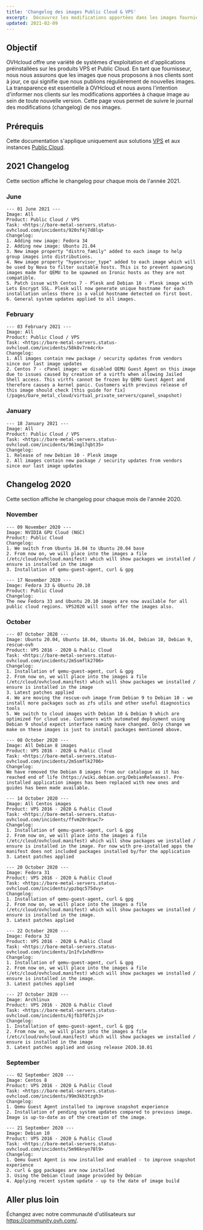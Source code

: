 ```yaml
---
title: 'Changelog des images Public Cloud & VPS'
excerpt:  Découvrez les modifications apportées dans les images fournies sur les solutions Public Cloud et VPS
updated: 2021-02-09
---
```



## Objectif

OVHcloud offre une variété de systèmes d'exploitation et d'applications préinstallées sur les produits VPS et Public Cloud. En tant que fournisseur, nous nous assurons que les images que nous proposons à nos clients sont à jour, ce qui signifie que nous publions régulièrement de nouvelles images. La transparence est essentielle à OVHcloud et nous avons l'intention d'informer nos clients sur les modifications apportées à chaque image au sein de toute nouvelle version. Cette page vous permet de suivre le journal des modifications (changelog) de nos images.

## Prérequis

Cette documentation s'applique uniquement aux solutions [VPS](https://www.ovhcloud.com/fr/vps/compare/) et aux instances [Public Cloud](https://www.ovhcloud.com/fr/public-cloud/compute/).

## 2021 Changelog

Cette section affiche le changelog pour chaque mois de l'année 2021.

### June

```
--- 01 June 2021 ---
Image: All
Product: Public Cloud / VPS
Task: <https://bare-metal-servers.status-ovhcloud.com/incidents/920sf4j7d8lq>
Changelog:
1. Adding new image: Fedora 34
2. Adding new image: Ubuntu 21.04
3. New image property "distro_family" added to each image to help group images into distributions.
4. New image property "hypervisor_type" added to each image which will be used by Nova to filter suitable hosts. This is to prevent spawning images made for QEMU to be spawned on Ironic hosts as they are not compatible.
5. Patch issue with Centos 7 - Plesk and Debian 10 - Plesk image with Lets Encrypt SSL. Plesk will now generate unique hostname for each installation unless there is a valid hostname detected on first boot.
6. General system updates applied to all images.

```

### February

```
--- 03 February 2021 ---
Image: All
Product: Public Cloud / VPS
Task: <https://bare-metal-servers.status-ovhcloud.com/incidents/58k8v7rm4crk>
Changelog:
1. All images contain new package / security updates from vendors since our last image updates
2. Centos 7 - cPanel image: we disabled QEMU Guest Agent on this image due to issues caused by creation of a virtfs when allowing Jailed Shell access. This virtfs cannot be frozen by QEMU Guest Agent and therefore causes a kernel panic. Customers with previous release of this image should check [this guide for fix](/pages/bare_metal_cloud/virtual_private_servers/cpanel_snapshot)

```

### January

```
--- 18 January 2021 ---
Image: All
Product: Public Cloud / VPS
Task: <https://bare-metal-servers.status-ovhcloud.com/incidents/961mgl7qbt35>
Changelog:
1. Release of new Debian 10 - Plesk image
2. All images contain new package / security updates from vendors since our last image updates

```

## Changelog 2020

Cette section affiche le changelog pour chaque mois de l'année 2020.

### November

```
--- 09 November 2020 ---
Image: NVIDIA GPU Cloud (NGC)
Product: Public Cloud
Changelog:
1. We switch from Ubuntu 16.04 to Ubuntu 20.04 base
2. From now on, we will place into the images a file (/etc/cloud/ovhcloud.manifest) which will show packages we installed / ensure is installed in the image
3. Installation of qemu-guest-agent, curl & gpg

--- 17 November 2020 ---
Image: Fedora 33 & Ubuntu 20.10
Product: Public Cloud
Changelog:
The new Fedora 33 and Ubuntu 20.10 images are now available for all public cloud regions. VPS2020 will soon offer the images also.
```

### October

```
--- 07 October 2020 ---
Image: Ubuntu 20.04, Ubuntu 18.04, Ubuntu 16.04, Debian 10, Debian 9, rescue-ovh
Product: VPS 2016 - 2020 & Public Cloud
Task: <https://bare-metal-servers.status-ovhcloud.com/incidents/2m5smflk2706>
Changelog:
1. Installation of qemu-guest-agent, curl & gpg
2. From now on, we will place into the images a file (/etc/cloud/ovhcloud.manifest) which will show packages we installed / ensure is installed in the image
3. Latest patches applied
4. We are moving the rescue-ovh image from Debian 9 to Debian 10 - we install more packages such as zfs utils and other useful diagnostics tools
5. We switch to cloud images with Debian 10 & Debian 9 which are optimized for cloud use. Customers with automated deployment using Debian 9 should expect interface naming have changed. Only change we make on these images is just to install packages mentioned above.

--- 08 October 2020 ---
Image: All Debian 8 images
Product: VPS 2016 - 2020 & Public Cloud
Task: <https://bare-metal-servers.status-ovhcloud.com/incidents/2m5smflk2706>
Changelog:
We have removed the Debian 8 images from our catalogue as it has reached end of life (https://wiki.debian.org/DebianReleases). Pre-installed application images has been replaced with new ones and guides has been made available.

--- 14 October 2020 ---
Image: All Centos images
Product: VPS 2016 - 2020 & Public Cloud
Task: <https://bare-metal-servers.status-ovhcloud.com/incidents/ffvm20r8cwc7>
Changelog:
1. Installation of qemu-guest-agent, curl & gpg
2. From now on, we will place into the images a file (/etc/cloud/ovhcloud.manifest) which will show packages we installed / ensure is installed in the image. For now with pre-installed apps the manifest does not included packages installed by/for the application
3. Latest patches applied

--- 20 October 2020 ---
Image: Fedora 31
Product: VPS 2016 - 2020 & Public Cloud
Task: <https://bare-metal-servers.status-ovhcloud.com/incidents/ypzbqc575dvy>
Changelog:
1. Installation of qemu-guest-agent, curl & gpg
2. From now on, we will place into the images a file (/etc/cloud/ovhcloud.manifest) which will show packages we installed / ensure is installed in the image.
3. Latest patches applied

--- 22 October 2020 ---
Image: Fedora 32
Product: VPS 2016 - 2020 & Public Cloud
Task: <https://bare-metal-servers.status-ovhcloud.com/incidents/1n1fv1xhd9rn>
Changelog:
1. Installation of qemu-guest-agent, curl & gpg
2. From now on, we will place into the images a file (/etc/cloud/ovhcloud.manifest) which will show packages we installed / ensure is installed in the image.
3. Latest patches applied

--- 27 October 2020 ---
Image: Archlinux
Product: VPS 2016 - 2020 & Public Cloud
Task: <https://bare-metal-servers.status-ovhcloud.com/incidents/6jfb3f0f2sjz>
Changelog:
1. Installation of qemu-guest-agent, curl & gpg
2. From now on, we will place into the images a file (/etc/cloud/ovhcloud.manifest) which will show packages we installed / ensure is installed in the image
3. Latest patches applied and using release 2020.10.01
```

### September

```
--- 02 September 2020 ---
Image: Centos 8
Product: VPS 2016 - 2020 & Public Cloud
Task: <https://bare-metal-servers.status-ovhcloud.com/incidents/99m3kb3tzgh3>
Changelog:
1. Qemu Guest Agent installed to improve snapshot experience
2. Installation of pending system updates compared to previous image. Image is up-to-date as of the creation of the image.

--- 21 September 2020 ---
Image: Debian 10
Product: VPS 2016 - 2020 & Public Cloud
Task: <https://bare-metal-servers.status-ovhcloud.com/incidents/5m96knyn78l9>
Changelog:
1. Qemu Guest Agent is now installed and enabled - to improve snapshot experience
2. curl & gpg packages are now installed
3. Using the Debian Cloud image provided by Debian
4. Applying recent system update - up to the date of image build
```

## Aller plus loin

Échangez avec notre communauté d'utilisateurs sur <https://community.ovh.com/>.
